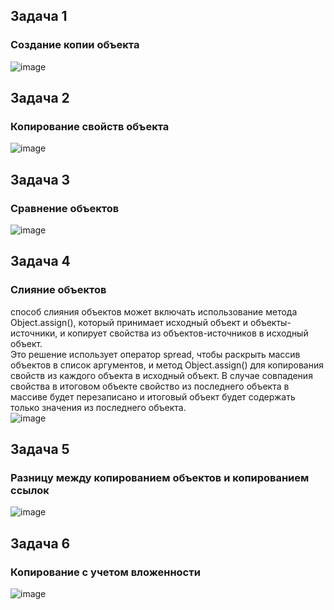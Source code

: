 ## Задача 1  
###   Создание копии объекта  
![image](https://user-images.githubusercontent.com/113675674/212062041-532dcc99-6fb7-43a8-8dc1-64e9e2bd0020.png)  

## Задача 2    
###   Копирование свойств объекта   
![image](https://user-images.githubusercontent.com/113675674/212070544-93b51801-31c0-4511-80ad-375cd56f8fd6.png)  

## Задача 3      
###   Сравнение объектов  
![image](https://user-images.githubusercontent.com/113675674/212070786-a0a93825-7b8e-4cbb-8a8b-d80fe9b27e11.png)  

## Задача 4        
###   Слияние объектов   
способ слияния объектов может включать использование метода Object.assign(), который принимает исходный объект и объекты-источники, и копирует свойства из объектов-источников в исходный объект.  
Это решение использует оператор spread, чтобы раскрыть массив объектов в список аргументов, и метод Object.assign() для копирования свойств из каждого объекта в исходный объект. В случае совпадения свойства в итоговом объекте свойство из последнего объекта в массиве будет перезаписано и итоговый объект будет содержать только значения из последнего объекта.  
![image](https://user-images.githubusercontent.com/113675674/212071268-25600c1d-a0e4-4402-97a4-1291a84c77f4.png)


## Задача 5        
###   Разницу между копированием объектов и копированием ссылок    
![image](https://user-images.githubusercontent.com/113675674/218751529-bc555e4f-4571-404f-a3be-01cec112ca9d.png)  


## Задача 6          
###   Копирование с учетом вложенности  
![image](https://user-images.githubusercontent.com/113675674/218758520-ff9f0b16-17a5-44d7-9bd4-fc00378792b1.png)



